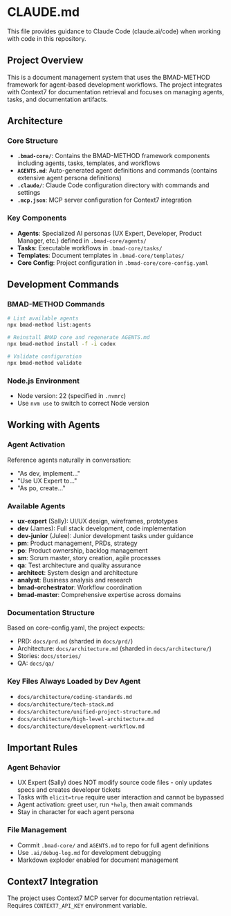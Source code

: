 # CLAUDE.md

This file provides guidance to Claude Code (claude.ai/code) when working with code in this repository.

## Project Overview

This is a document management system that uses the BMAD-METHOD framework for agent-based development workflows. The project integrates with Context7 for documentation retrieval and focuses on managing agents, tasks, and documentation artifacts.

## Architecture

### Core Structure
- **`.bmad-core/`**: Contains the BMAD-METHOD framework components including agents, tasks, templates, and workflows
- **`AGENTS.md`**: Auto-generated agent definitions and commands (contains extensive agent persona definitions)
- **`.claude/`**: Claude Code configuration directory with commands and settings
- **`.mcp.json`**: MCP server configuration for Context7 integration

### Key Components
- **Agents**: Specialized AI personas (UX Expert, Developer, Product Manager, etc.) defined in `.bmad-core/agents/`
- **Tasks**: Executable workflows in `.bmad-core/tasks/`
- **Templates**: Document templates in `.bmad-core/templates/`
- **Core Config**: Project configuration in `.bmad-core/core-config.yaml`

## Development Commands

### BMAD-METHOD Commands
```bash
# List available agents
npx bmad-method list:agents

# Reinstall BMAD core and regenerate AGENTS.md  
npx bmad-method install -f -i codex

# Validate configuration
npx bmad-method validate
```

### Node.js Environment
- Node version: 22 (specified in `.nvmrc`)
- Use `nvm use` to switch to correct Node version

## Working with Agents

### Agent Activation
Reference agents naturally in conversation:
- "As dev, implement..."
- "Use UX Expert to..."
- "As po, create..."

### Available Agents
- **ux-expert** (Sally): UI/UX design, wireframes, prototypes
- **dev** (James): Full stack development, code implementation  
- **dev-junior** (Julee): Junior development tasks under guidance
- **pm**: Product management, PRDs, strategy
- **po**: Product ownership, backlog management
- **sm**: Scrum master, story creation, agile processes
- **qa**: Test architecture and quality assurance
- **architect**: System design and architecture
- **analyst**: Business analysis and research
- **bmad-orchestrator**: Workflow coordination
- **bmad-master**: Comprehensive expertise across domains

### Documentation Structure
Based on core-config.yaml, the project expects:
- PRD: `docs/prd.md` (sharded in `docs/prd/`)
- Architecture: `docs/architecture.md` (sharded in `docs/architecture/`)
- Stories: `docs/stories/`
- QA: `docs/qa/`

### Key Files Always Loaded by Dev Agent
- `docs/architecture/coding-standards.md`
- `docs/architecture/tech-stack.md`
- `docs/architecture/unified-project-structure.md`
- `docs/architecture/high-level-architecture.md`
- `docs/architecture/development-workflow.md`

## Important Rules

### Agent Behavior
- UX Expert (Sally) does NOT modify source code files - only updates specs and creates developer tickets
- Tasks with `elicit=true` require user interaction and cannot be bypassed
- Agent activation: greet user, run `*help`, then await commands
- Stay in character for each agent persona

### File Management
- Commit `.bmad-core/` and `AGENTS.md` to repo for full agent definitions
- Use `.ai/debug-log.md` for development debugging
- Markdown exploder enabled for document management

## Context7 Integration

The project uses Context7 MCP server for documentation retrieval. Requires `CONTEXT7_API_KEY` environment variable.